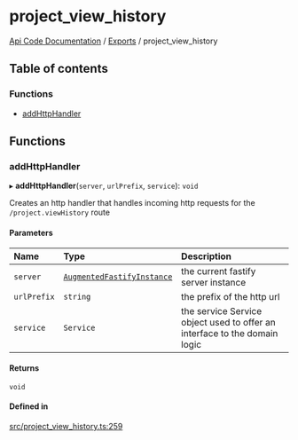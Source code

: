 # project\_view\_history
 
[Api Code Documentation](../README.md) / [Exports](../modules.md) / project\_view\_history

## Table of contents

### Functions

- [addHttpHandler](project_view_history.md#addhttphandler)

## Functions

### addHttpHandler

▸ **addHttpHandler**(`server`, `urlPrefix`, `service`): `void`

Creates an http handler that handles incoming http requests for the `/project.viewHistory` route

#### Parameters

| Name | Type | Description |
| :------ | :------ | :------ |
| `server` | [`AugmentedFastifyInstance`](../interfaces/types.AugmentedFastifyInstance.md) | the current fastify server instance |
| `urlPrefix` | `string` | the prefix of the http url |
| `service` | `Service` | the service Service object used to offer an interface to the domain logic |

#### Returns

`void`

#### Defined in

[src/project_view_history.ts:259](https://github.com/openkfw/TruBudget/blob/648f2bb/api/src/project_view_history.ts#L259)
